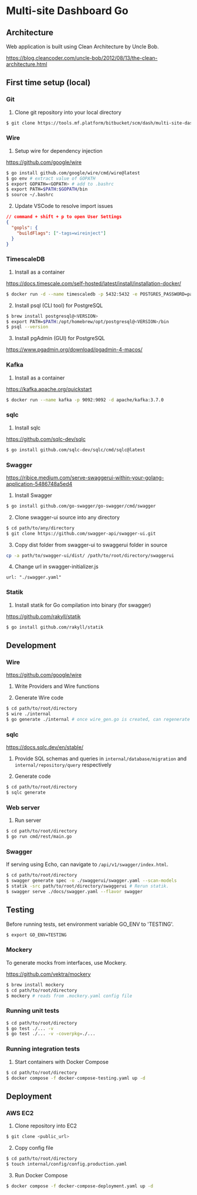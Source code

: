# Multi-site Dashboard Go

## Architecture

Web application is built using Clean Architecture by Uncle Bob.

https://blog.cleancoder.com/uncle-bob/2012/08/13/the-clean-architecture.html

## First time setup (local)

### Git

1. Clone git repository into your local directory

```sh
$ git clone https://tools.mf.platform/bitbucket/scm/dash/multi-site-dashboard-go.git
```

### Wire

1. Setup wire for dependency injection

https://github.com/google/wire

```sh
$ go install github.com/google/wire/cmd/wire@latest
$ go env # extract value of GOPATH
$ export GOPATH=<GOPATH> # add to .bashrc
$ export PATH=$PATH:$GOPATH/bin
$ source ~/.bashrc
```

2. Update VSCode to resolve import issues

```json
// command + shift + p to open User Settings
{
  "gopls": {
    "buildFlags": ["-tags=wireinject"]
  }
}
```

### TimescaleDB

1. Install as a container

https://docs.timescale.com/self-hosted/latest/install/installation-docker/

```sh
$ docker run -d --name timescaledb -p 5432:5432 -e POSTGRES_PASSWORD=password timescale/timescaledb-ha:pg16
```

2. Install psql (CLI tool) for PostgreSQL

```sh
$ brew install postgresql@<VERSION>
$ export PATH=$PATH:/opt/homebrew/opt/postgresql@<VERSION>/bin
$ psql --version
```

3. Install pgAdmin (GUI) for PostgreSQL

https://www.pgadmin.org/download/pgadmin-4-macos/

### Kafka

1. Install as a container

https://kafka.apache.org/quickstart

```sh
$ docker run --name kafka -p 9092:9092 -d apache/kafka:3.7.0
```

### sqlc

1. Install sqlc

https://github.com/sqlc-dev/sqlc

```sh
$ go install github.com/sqlc-dev/sqlc/cmd/sqlc@latest
```

### Swagger

https://ribice.medium.com/serve-swaggerui-within-your-golang-application-5486748a5ed4

1. Install Swagger

```sh
$ go install github.com/go-swagger/go-swagger/cmd/swagger
```

2. Clone swagger-ui source into any directory

```sh
$ cd path/to/any/directory
$ git clone https://github.com/swagger-api/swagger-ui.git
```

3. Copy dist folder from swagger-ui to swaggerui folder in source

```sh
cp -a path/to/swagger-ui/dist/ /path/to/root/directory/swaggerui
```

4. Change url in swagger-initializer.js

```
url: "./swagger.yaml"
```

### Statik

1. Install statik for Go compilation into binary (for swagger)

https://github.com/rakyll/statik

```sh
$ go install github.com/rakyll/statik
```

## Development

### Wire

https://github.com/google/wire

1. Write Providers and Wire functions

2. Generate Wire code

```sh
$ cd path/to/root/directory
$ wire ./internal
$ go generate ./internal # once wire_gen.go is created, can regenerate using this
```

### sqlc

https://docs.sqlc.dev/en/stable/

1. Provide SQL schemas and queries in `internal/database/migration` and `internal/repository/query` respectively

2. Generate code

```sh
$ cd path/to/root/directory
$ sqlc generate
```

### Web server

1. Run server

```sh
$ cd path/to/root/directory
$ go run cmd/rest/main.go
```

### Swagger

If serving using Echo, can navigate to `/api/v1/swagger/index.html`.

```sh
$ cd path/to/root/directory
$ swagger generate spec -o ./swaggerui/swagger.yaml --scan-models
$ statik -src path/to/root/directory/swaggerui # Rerun statik.
$ swagger serve ./docs/swagger.yaml --flavor swagger
```

## Testing

Before running tests, set environment variable GO_ENV to 'TESTING'.

```sh
$ export GO_ENV=TESTING
```

### Mockery

To generate mocks from interfaces, use Mockery.

https://github.com/vektra/mockery

```sh
$ brew install mockery
$ cd path/to/root/directory
$ mockery # reads from .mockery.yaml config file
```

### Running unit tests

```sh
$ cd path/to/root/directory
$ go test ./... -v
$ go test ./... -v -coverpkg=./...
```

### Running integration tests

1. Start containers with Docker Compose

```sh
$ cd path/to/root/directory
$ docker compose -f docker-compose-testing.yaml up -d
```

## Deployment

### AWS EC2

1. Clone repository into EC2

```sh
$ git clone <public_url>
```

2. Copy config file

```sh
$ cd path/to/root/directory
$ touch internal/config/config.production.yaml
```

3. Run Docker Compose

```sh
$ docker compose -f docker-compose-deployment.yaml up -d
```
